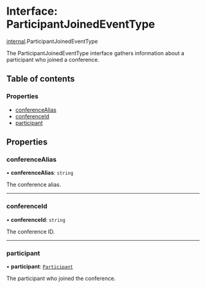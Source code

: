 # Interface: ParticipantJoinedEventType

[internal](../modules/internal.md).ParticipantJoinedEventType

The ParticipantJoinedEventType interface gathers information about a participant who joined a conference.

## Table of contents

### Properties

- [conferenceAlias](internal.ParticipantJoinedEventType.md#conferencealias)
- [conferenceId](internal.ParticipantJoinedEventType.md#conferenceid)
- [participant](internal.ParticipantJoinedEventType.md#participant)

## Properties

### conferenceAlias

• **conferenceAlias**: `string`

The conference alias.

___

### conferenceId

• **conferenceId**: `string`

The conference ID.

___

### participant

• **participant**: [`Participant`](internal.Participant.md)

The participant who joined the conference.
